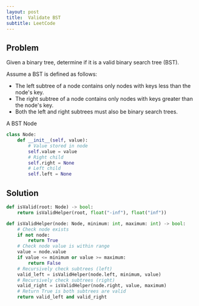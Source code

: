 ```yaml
---
layout: post
title:  Validate BST
subtitle: LeetCode
---
```


## Problem
Given a binary tree, determine if it is a valid binary search tree (BST).

Assume a BST is defined as follows:

* The left subtree of a node contains only nodes with keys less than the node's key.
* The right subtree of a node contains only nodes with keys greater than the node's key.
* Both the left and right subtrees must also be binary search trees.

A BST Node
```python
class Node:
    def __init__(self, value):
        # Value stored in node
        self.value = value
        # Right child
        self.right = None
        # Left child
        self.left = None
```

## Solution

```python
def isValid(root: Node) -> bool:
    return isValidHelper(root, float("-inf"), float("inf"))

def isValidHelper(node: Node, minimum: int, maximum: int) -> bool:
    # Check node exists
    if not node:
        return True
    # Check node value is within range
    value = node.value
    if value <= minimum or value >= maximum:
        return False
    # Recursively check subtrees (left)
    valid_left = isValidHelper(node.left, minimum, value)
    # Recursively check subtrees (right)
    valid_right = isValidHelper(node.right, value, maximum)
    # Return True is both subtrees are valid
    return valid_left and valid_right
```
